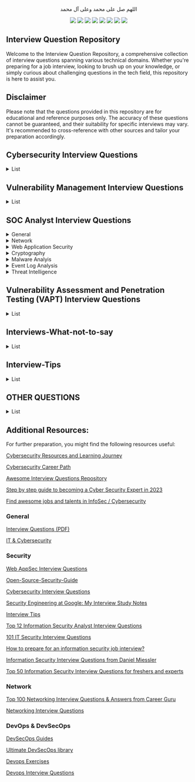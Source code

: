 <p align="center">اللهم صل على محمد وعلى آل محمد</p>
<div id="header" align="center">

<img src="https://cdn.rawgit.com/sindresorhus/awesome/d7305f38d29fed78fa85652e3a63e154dd8e8829/media/badge.svg">
<img src="https://img.shields.io/github/stars/mrm8brh/Interview-Questions?style=social">
<img src="https://img.shields.io/github/forks/mrm8brh/Interview-Questions?style=social">
<img src="https://img.shields.io/github/repo-size/mrm8brh/Interview-Questions?style=social">
<img src="https://img.shields.io/github/license/mrm8brh/Interview-Questions?style=social">
<img src="https://img.shields.io/github/issues/mrm8brh/Interview-Questions?style=social">
<img src="https://img.shields.io/github/watchers/mrm8brh/Interview-Questions?style=social">
<a href="https://github.com/TheBSD/StandWithPalestine/blob/main/docs/README.md">
   <img src="https://raw.githubusercontent.com/TheBSD/StandWithPalestine/main/badges/StandWithPalestine.svg">
</a> 
  
</div>

## Interview Question Repository

Welcome to the Interview Question Repository, a comprehensive collection of interview questions spanning various technical domains. Whether you're preparing for a job interview, looking to brush up on your knowledge, or simply curious about challenging questions in the tech field, this repository is here to assist you.

## Disclaimer

Please note that the questions provided in this repository are for educational and reference purposes only. The accuracy of these questions cannot be guaranteed, and their suitability for specific interviews may vary. It's recommended to cross-reference with other sources and tailor your preparation accordingly.


## Cybersecurity Interview Questions
<details>
<summary>List</summary>
 
1. Differentiate between Routers and Switches, highlighting their respective functionalities and use cases in a network environment.

2. Can you explain what a VLAN is and why it is used in network environments? Additionally, could you describe some common benefits and potential security considerations associated with implementing VLANs?

3. What is the distinction between a Layer 2 and a Layer 3 switch? How does a Layer 3 switch differ from a traditional router in terms of functionality and use cases within a network? Could you provide an example scenario where a Layer 3 switch would be the preferred choice over a router?

4. Compare Switches and Hubs, outlining the distinctions in terms of collision domains, unicast, multicast, broadcast, half-duplex, and full-duplex communication.

5. Explain the significance of various protocols and ports such as ARP, ICMP, DHCP, DNS, HTTP, HTTPS, RDP, SMTP, and LDAP in network communication.

6. Describe the fundamental components of Active Directory, including assets, forest structure, Group Policy Objects (GPO), and Organizational Units (OU).

7. Discuss the Border Gateway Protocol (BGP) and its role in routing protocols, particularly in large-scale networks and the internet.

8. Define the basic functionality of a Firewall and how it helps in safeguarding networks by controlling incoming and outgoing traffic.

9. Explore the OWASP TOP 10 vulnerabilities, such as SQL Injection, XSS, and Clickjacking, and their potential impact on web applications.

10. Elaborate on key web security mechanisms like Content Security Policy (CSP) and HTTP Strict Transport Security (HSTS), and their role in mitigating web-based attacks.

11. Differentiate between Symmetric Encryption (e.g., AES) and Asymmetric Encryption (e.g., RSA), and compare them to Hashing, Obfuscation, Encoding, and Steganography, discussing their unique applications.

12. Examine DDoS attacks, distinguishing between Volumetric Attacks and Application Layer Attacks, and explore strategies to mitigate these threats.

13. Outline the various phases of Penetration Testing, including Spoofing and Sniffing, and how they aid in identifying vulnerabilities within a system.

14. Describe the phases of Incident Response and their significance in efficiently handling cybersecurity incidents.

15. Analyze different social engineering techniques like Phishing, Spear Phishing, Smishing, and Vishing, discussing their methods of exploitation and prevention.

16. Evaluate the pros and cons of Open Source Solutions versus Commercial Solutions concerning their security capabilities.

17. Explain the importance of compliance standards like PCI DSS and ISO 27001 in ensuring a secure and compliant environment for handling sensitive data.

18. Discuss various file systems, such as NTFS, FAT, FAT32, and Ext4, and their respective features. Also, explain the process of mounting in file systems.

19. Explore aspects of Linux, including different distributions, permissions, processes, and packaging systems commonly used in Linux environments.

20. Outline troubleshooting techniques for resolving issues related to internet connectivity and Blue Screen errors. Also, discuss the role of Print Servers in network printing.

21. Compare the security aspects of Windows, Linux, and macOS operating systems, discussing their strengths and weaknesses.

22. Introduce the concepts of Threat Hunting and OSINT (Open-Source Intelligence), emphasizing their importance in proactively identifying and addressing potential threats.

23. Define and differentiate between vulnerability, risk, and threat, and how they contribute to the overall cybersecurity posture of an organization.

24. Provide an overview of MITRE ATT&CK and Cyber Kill Chain frameworks, illustrating how they are used to map and analyze cyber-attacks.

25. Explore Essential Cybersecurity Controls (ECC) and their significance in establishing a robust cybersecurity framework.

26. Explain the roles of Proxy and Reverse Proxy in enhancing security and privacy, particularly in web applications and networks.

27. Discuss the concept of Network Segmentation and its importance in preventing lateral movement and containing potential security breaches.

28. Introduce various security solutions such as
    - EDR (Endpoint Detection and Response)
    - XDR (Extended Detection and Response)
    - WAF (Web Application Firewall)
    - PAM (Privileged Access Management)
    - SIEM (Security Information and Event Management)
    - FIM (File Integrity Monitoring)
    - SOAR (Security Orchestration, Automation, and Response)
    - NDR (Network Detection and Response)
    - DLP (Data Loss Prevention)
    
  Highlight their respective roles in enhancing cybersecurity defenses.

30. What is the CIA triad, and how does it relate to information security?

31. Can you explain the concept of defense in depth in the context of cybersecurity?

32. What is the principle of least privilege, and how does it enhance system security?

33. Describe the concept of Virtual Private Network (VPN) and its significance in securing communications over the internet.

34. How does Multi-Factor Authentication (MFA) enhance user authentication and why is it considered a best practice for securing accounts and systems?

35. Explain the concept of a Public Key Infrastructure (PKI) and its role in enabling secure digital communication and authentication.

36. Describe the principles of secure coding practices and their importance in developing robust and resilient software applications.

37. Can you elaborate on the concept of "zero trust" architecture and its advantages in modern network security designs?

38. What are the essential components of a disaster recovery plan, and how does it differ from a business continuity plan in the context of cybersecurity?

39. Describe the significance of Secure Sockets Layer/Transport Layer Security (SSL/TLS) protocols in securing web communications and data integrity.

40. Can you explain the concept of a zero-day vulnerability and discuss strategies for addressing these types of threats proactively?

41. What are the best practices for securing sensitive data stored in databases and how can encryption play a crucial role in this context?

42. Can you explain the role of a mail gateway in an organization's cybersecurity strategy and how SPF (Sender Policy Framework) and DKIM (DomainKeys Identified Mail) technologies contribute to enhancing email security? Could you provide an example of a real-world scenario where the correct implementation of SPF and DKIM could have prevented a potential email-based security breach?
</details>

## Vulnerability Management Interview Questions
<details>
<summary>List</summary>
 
1. What are the scanning strategies for DMZ environment ?

2. How privilege escalation happens ?

3. Any vulnerability from past which grabbed your attention ?

4. What will you do if you find ports 21, 22, 80 and 443 open during a blackbox test on a

particular IP ?

5. Between infrastructure and web application security, which is your strong domain ?

6. Why did Spring4Shell did not gain as much popularity as Log4j ?

7. If you remove the vulnerable JNDI classpaths from the Log4j library, will it be an acceptable

solution ?

8. Recent vulnerability in Microsoft Office ?

9. Why later versions of TLS are better than previous versions ?

10. Tell some KPIs related to VM ?

11. In "MAP" report, what are A, S, L and N ?

12. What are the steps to deploy a scanner appliance and where you will deploy scanner

appliance in a data centre ?

13. After authenticated scan is completed, how will you get to know whether it has picked up

correct authentication record or not ?

14. Types of scan performed in your current organisation ?

15. Highest level of access role in Qualys VM ?

16. How to configure cloud agents ?

17. How to configure PC scans ?

18. What are the differences between agent and scanner based scan ?

19. What are the causes for authentication failures ?

20. Which type of tool are you using to safeguard authentication records ?

21. Inbound and Outbound traffic for a scanner appliance ?

22. Types of URLs which Qualys uses ? Explain them.

23. Explain NTLM and Kerberos.

24. What is SMTP mail relay vulnerability ?

25. What is CORS ? How will you prevent it ?

26. How will you identify sources and sinks in DOM based XSS ?

27. What is residual risk ?

28. How does TLS handshake happens ?

29. What is SSRF attack ? How will you prevent it ?

30. What is CSRF attack ? How will you prevent it ?

31. What actions will you take once you receive notification about a zero day vulnerability ?

32. What is the TLS version used currently ?

33. Explain few infrastructure vulnerabilities.

34. Why do we run discovery scans ?

35. How do we prioritize vulnerabilities ?

36. What happens in backend once you hit the scan button ?

37. Explain CIA triad.

38. Explain CVSS scoring system.

39. What is NetBIOS ?

40. Explain few nmap commands with switches.41. How will you integrate Qualys with ServiceNow ?

42. Explain your roles and responsibilities in your current organization.

43. Explain XSS attack.

44. Explain SMB protocol.

45. How will data flow once you hit a URL in your browser ?

46. What are differences between Tenable.io and Tenable.sc ?

47. Which tool do you use for asset inventory ?

48. Explain the exception management process followed in your organization.

49. Which tool is better, Qualys or Tenable ?

50. Why is there a need to run dedicated policy compliance scan when vulnerability scan can

gather all the required data ?

51. Have you used Burp Collaborator ?

52. What are the differences between Encryption and Encoding ?

53. What are SOAP and REST APIs ?

54. Explain insecure deserialization vulnerability.

55. Explain how DNS works.

56. Explain how SMTP works.

57. What is the difference between bind shell and reverse shell ?

58. How will you verify if a firewall is present between the target and nmap ?

59. What are the tools present in Kali Linux for penetration testing ?

60. What are the configuration options available in Qualys's option profile ?
</details>


## SOC Analyst Interview Questions
<details>

<summary>General</summary>
 
1. What are TTPs?

2. Explain Dictionary attack.

3. Explain Rainbow attack.

4. What is Pass-the-hash attack?

5. What is port scanning?

6. What is Sniffing Attack?

7. Explain Phishing.

8. Explain Spear Phishing.

9. Explain Whaling.

10. Explain Vishing.

11. What is an exploit and payload?

12. What is Spoofing?

13. Explain DOS and DDOS attack.

14. Explain SYN flood attack.

15. Explain ARP poisoning.

16. Explain MITM attack.

17. Explain DNS Poisoning.

18. What is DNS Tunneling?

19. What is drive-by-download?

20. What is a malware?

21. Explain different Types of Malware.

22. Difference between Virus and Trojan and Worm?

23. What is file less malwares or file less attack?

24. What is OWASP?

25. Explain SQL Injection.

26. Explain Cross Site Scripting (XSS).

27. Explain Cross Site Request Forgery (CSRF).

28. Explain Broken Authentication.

29. Explain Broken Access Control.

30. How do you keep yourself updated with information security?

31. What are black hat, white hat and gray hat?

32. Do you know any programming language?

33. How can you define Blue Team and Red Team basically?

34. What is firewall?

35. Explain Security Misconfiguration

36. Explain vulnerability, risk and threat.

37. What is compliance?

38. What is MITRE ATT&CK?

39. Do you have any project that we can look at?

40. Explain 2FA.

41. Could you share some general endpoint security product names?

42. What are HIDS and NIDS?

43. What is CIA triad?

44. What is AAA?

45. What is Cyber Kill Chain?

46. What is SIEM?

47. What Is Indicator Of Compromise (IOCs)?

48. What is Indicators of Attack (IOAs)?

49. Explain True Positive and False Positive.
</details>

<details>
<summary>Network</summary>
 
1. What is OSI Model? Explain each layer.

2. What is three-way handshake?

3. What is TCP/IP Model? Explain the difference between OSI and TCP/IP model

4. What is ARP?

5. What is DHCP?

6. Could you share some general network security product names?

7. What is the key difference between IDS and IPS?

8. How can you protect yourself from Man-in-the-middle attacks?
</details>

<details>
<summary>Web Application Security</summary>
 
1. What are the HTTP response codes?

2. Explain OWASP Top 10.

3. What is SQL injection?

4. Explain SQL injection types.

5. How to prevent SQL injection vulnerability?

6. What is XSS and how XSS can be prevented?

7. Explain XSS types.

8. What is IDOR?

9. What is RFI?

10. What is LFI?

11. Explain the difference between LFI and RFI?

12. Explain CSRF.

13. What is WAF?
</details>


<details>
<summary>Cryptography</summary>
 
1. What are encoding, hashing, encryption?

2. What is the difference between hashing and encryption?

3. Explain salted hashes?

4. What are differences between SSL and TLS?
</details>

<details>
<summary>Malware Analyis</summary>
 
1. What is the name of the software that compiles of the written codes?

2. What is the name of the software that translates machine codes into assembly language?

3. What is the difference between static and dynamic malware analysis?

4. How does malware achieve persistence on Windows?
</details>

<details>
<summary>Event Log Analysis</summary>
 
1. Which event logs are available default on Windows?

2. With which security Event ID can the Successfully RDP connection be detected?

3. With which event id can failed logons be detected?

4. Which field of which event should I look at so that I can detect RDP logons?
</details>

<details>
<summary>Threat Intelligence</summary>
 
1. What is Cyber Threat Intelligence (CTI)?

2. What is TAXII in Cyber Threat Intelligence (CTI)?

3. Name some of the Threat Intelligence Platforms

4. What are the types of Threat Intelligence?
</details>

## Vulnerability Assessment and Penetration Testing (VAPT) Interview Questions
<details>
<summary>List</summary>
 
1. What is a specific definition of pentesting?

2. What is the primary purpose of pentesting?

3. What are the goals of conducting a pentesting exercise?

4. There is very often confusionbetween vulnerability testing and pentesting. What is the primary difference between the two?

5. What are the three types of pentesting methodologies?

6. What are the teams that can carry out a pentest?

7. What are some of the most common network security vulnerabilities that a pentester comes across?

8. What are the different pentesting techniques?

9. What network ports are commonly examined in a pentesting exercise, and what tool can be used for this?

10. What is a specific pentesting exercise that can be done with a Diffie-Hellman exchange?

11. After a pentest is conducted, what are some of the top network controls you would advise your client to implement?

12. Describe the theoretical constructs of a threat model that can be used in a pentesting exercise

13. You need to reset a password-protected BIOS configuration. Whatdo you do?

14. How would you login to Active Directory from a Linux or Mac box?

15. How would you judge ifa remote server is running IIS or Apache?

16. What is data protection in transit vs data protection at rest?

17. You see a user logging in as root to perform basic functions. Is this a problem?

18. How do you protect your home wireless access point?

19. What is an easy way toconfigure a network to allow only a single computer to login on a particular jack?

20. You are remoted in to a headless system in a remote area. You have no physical access to the hardware and you need to perform an OS installation. What do you do?

21. What is the difference between information protection and information assurance?

22. What is the difference between closed-source and open-source? Which is better?

23. What is your opinion on hacktivist groupssuch as Anonymous?

24. Why are internal threats oftentimes more successful than external threats?

25. What is residual risk?

26. Why is deleted data not truly gone when you delete it?

27. What is the chain of custody?

28. What is exfiltration?

29.  I’m the CEO of a Fortune 500 company. I make more in an afternoon than you make in a year. I don’t care about this stupid security stuff. It just costs time and money and slows everything down. Why should I care about this junk?

30.  What are the hacking stages? Explain each stage

31.  What is footprinting? What are the techniques used for footprinting?

32.  What are some of the standard tools used by ethical hackers?

33.  How canyou avoid or prevent ARP poisoning?

34.  Do you prefer Windows or Linux?

35.  What should be implemented on a login page?

36.  What is an ACL?

37.  Describe a proxy.

38.  What are MAC, DAC and RBAC?

39.  How can you ensure the privacy of a VPN connection?

40.  What is UTM?

41.  What is the difference between Diffie Hellman and RSA?

42.  What is Remote Desktop Protocol (RDP)?

43.  What are the several indicators of compromise(IOC) that organizations should monitor?

44.  What is the use of Patch Management?

45.  What do you understand by compliance in Cybersecurity?

</details>

## Interviews-What-not-to-say
<details>
<summary>List</summary>

Interviews are nothing if not opportunities to drive yourself crazy. 

Just remind yourself to look good, appear confident, say all the right things and don't say any of the wrong ones. 

It shouldn't be so hard to follow these guidelines except you'll be on the receiving end of an endless line of questions. Factor in your nerves and you'll be lucky to remember your own name.

Don't fret.

If you walk into the interview prepared, you can make sure you know what right things to say, and you can stop yourself from saying the following wrong things.

1. "I hated my last boss." Your last boss was a miserable person whose main concern was making your life miserable. Of course you don't have a lot of nice things to say; however, don't mistake honesty, which is admirable, for trash-talking, which is despicable.

"If you truly did hate your last boss, I would be prepared to articulate why your last organization and relationship was not right for you," says Greg Moran, director of industry sales and partnerships for Talent Technology Corp. "Then be prepared to explain what type of organization is right for you and what type of management style you best respond to."

Don't Miss

- [10 best excuses for coming to work late](https://edition.cnn.com/2008/LIVING/worklife/06/09/cb.late.excuses/index.html)
- [12 things to consider before taking your first job](https://edition.cnn.com/2008/LIVING/worklife/06/25/cb.first.job/index.html)
- [More CareerBuilder.com stories](http://edition.cnn.com/LIVING/careers/archive)

2. "I don't know anything about the company." Chances are the interviewer will ask what you know about the company. If you say you don't know anything about it, the interviewer will wonder why you're applying for the job and will probably conclude you're after money, not a career.

"With today's technology," Moran says, "there is no excuse for having no knowledge of a company except laziness and/or poor planning -- neither of which are attributes {of potential employees} sought by many organizations."

3. "No, I don't have any questions for you." Much like telling the interviewer that you don't know anything about the company, saying you don't have any questions to ask also signals a lack of interest. Perhaps the interviewer answered every question or concern you had about the position, but if you're interested in a future with this employer, you can probably think of a few things to ask.

"Research the company before you show up," Moran advises. "Understand the business strategy, goals and people. Having this type of knowledge will give you some questions to keep in your pocket if the conversation is not flowing naturally."

4. "I'm going to need to take these days off." "We all have lives and commitments and any employer that you would even consider working for understands this. If you progress to an offer stage, this is the time for a discussion regarding personal obligations," Moran suggests. "Just don't bring it up prior to the salary negotiation/offer stage."

Why? By mentioning the days you need off too early in the interview, you risk coming off presumptuous as if you know you'll get the job.

5. "How long until I get a promotion?" While you want to show that you're goal-oriented, be certain you don't come offas entitled or ready to leave behind a job you don't even have yet.

"There are many tactful ways to ask this question that will show an employer that you are ambitious and looking at the big picture," Moran offers. "For example, asking the interviewer to explain the typical career path for the position is fine."

Another option is to ask the interviewer why the position is open, Moran adds. You might find out it's due to a promotion and can use that information to learn more about career opportunities.

6. "Are you an active member in your church?" As you attempt to make small talk with an interviewer, don't cross the line into inappropriate chitchat. Avoid topics that are controversial or that veer too much from work.

"This sounds obvious but many times I have been interviewing candidates and been asked about my personal hobbies, family obligations, et cetera," Moran says. "Attempting to develop a rapport is essential but taking it too far can bring you into some uncomfortable territory."

7. "As Lady Macbeth so eloquently put it..." Scripted answers, although accurate, don't impress interviewers. Not only do they make you sound rehearsed and stiff, they also prevent you from engaging in a dialogue.

"This is a conversation between a couple humans that are trying to get a good understanding of one another. Act accordingly," Moran reminds.

8. "And another thing I hate..." Save your rants for your blog. When you're angry, you don't sway anybody's opinion about a topic, but you do make them like you less. For one thing, they might disagree with you. They also won't take kindly to your bad attitude.

"If you are bitter, keep it inside and show optimism. Start complaining and you will be rejected immediately," Moran warns. "Do you like working with a complainer? Neither will the interviewer."

</details>


## Interview-Tips
<details>
<summary>List</summary>

OVERVIEW:

Advance preparation for the interview is KEY to calming down the “jitters” before the actual interview. It is normal to be nervous for the interview but lack of preparation will only enhance that tense, uneasy feeling. Please review the below to insure you perform at your peak for each and every interview. Remember to NEVER take any interview for granted as it may result in a strong, future contact even if the job you are interviewing for is not the ideal fit.

1. Researching a company (and a specific business unit) is a critical first step in preparing for an interview. Review the web-site, perform an internet search using Google and review Bloomberg/Reuters for recent company news. It is vitally important to be able to respond confidently to the question: "Why would you want to work for our company and/or our business unit?”

2. Proper business attire is very important which include a dark grey or blue suit with solid white or light blue shirts/blouses. In a corporate environment, the following is usually frowned upon: long hair (on men), goatees (on men), ear rings (on men), nose rings, etc. Please be sure to use your judgment and always put your best foot forward. Additionally, remember to bring an extra copy of your resume including 2-3 professional references from a direct supervisor/manager and an attaché or briefcase to carry your professional belongings.

3. Arrive to the interview 10-15 minutes early - NEVER be late for an interview. Be sure to have all interview contact information readily accessible in the event there is a mix-up or you’re running late. In circumstances beyond your control, first call the interviewer directly to advise that you are running late; and then, secondly, call your Recruiter to give us an opportunity to call the employer, as well.

4. Upon initial greetings, always give a firm handshake, warm smile and direct eye contact. Please try to avoid excessive hand movements, poor eye contact and slouching in your seat. Integrate your personality and don’t be afraid to smile sinceyou will most likely be working with this person in close proximity. Both your skill sets and personality fit can be equally important to the interviewer.

5. Selling your skills is as important as listening to what the interviewer is looking for in his/her ideal candidate. Be prepared to sell your SRA (skills, responsibilities and 3-5 accomplishments) but it is critical you know which of those SRAs are requirements of the role. It is recommended that you ask questions that serve more as “information gathering” rather than “preferential”: i.e. “How much of the role involves accounting work versus the analytical component” (information gathering) rather than “I’d love to get more involved with the analysis” (preferential question). 

Avoid over talking and instead focus on concise, clear, direct answers to the Interviewers’ questions. Also, remember NOT to over-talk the interviewer and wait until the appropriate time to respond to all questions/inquiries. Always make sure to answer questions honestly and never put information on your resume that you can’t back up on the interview. First impressions are critical and you don’t want to create any false perceptions of your capabilities.


INTERVIEW QUESTIONS “You May Be Asked”:

-Please give us examples of how you handled an adverse situation (i.e. tough client) or a stressful deadline?

- What attributes or skills separates you from other professionals in your field?

- List 3 of your biggest accomplishments and 1-2 weaknesses (or areas requiring improvement). Be careful with the “weakness’ question; ask your recruiter how to handle.

- Why are you looking to leave your current position and what are you looking for in your next role?

- What do you know about our company and why are you interested in this position?

- What have you liked and disliked about your current & previous positions? (Remember to stay positive; negative comments about former employers are frowned upon)

- What are your short-term and long-term career goals?

- Do you have any supervisory experience? If so, is that a requirement of your next position?

- Tell me the biggest challenge in yourcareer to date.

- Is there a particular industry or company size preference you have? For example, small versus large firm and tell me the advantages of each.

- Please explain your job moves and if applicable, why you were laid off or stayed less than a year in any position?

- How long have you been looking for a new job? If applicable, why do you feel it is taking so long for you to find the right position?

- How best would your supervisor/manager and staff (if applicable) describe you as a professional?

- What are you looking for in your base salary and/or total compensation? How did you arrive at these numbers? (Best answer: “My main focus is finding the right opportunity and a Fair Market Offer. I’d also prefer to have your recruiter negotiate on my behalf and leave you with the fact that I’m extremely interested & excited about this position and your company.”)

- Do you have any questions about the position or the company that I can answer for you? (Note, it is critical that you have relevant questions for the interviewer – see “next section.”)


INTERVIEW QUESTIONS “You Should Ask”

- I have a solid overview of the position; can you tell me more about the specific skills and responsibilities that are keys to my success in this role?

- How would you describe your ideal candidate?

- How would you describe a typical day for this role? What are some of the daily, weekly & month-end deadlines that I need to be aware of?

- Which groups will I be interfacing with and have exposure to on a regular basis?

- What has been the short and long-term career path for others that have been in this or similar positions within your company?

- Can you tell me more about your background and other members of the group?

- What do you like most about your current role?

- Is there anything else in my background that I can expand upon?

- IMPORTANT: Do not ask any questions regarding Compensation, Hours or Benefits.


INTERVIEW “STUFF TO ALWAYS AVOID”:

- NO backup copies of your resume; remember to always bring multiple copies

- Poor attention detail including an incomplete, inaccurate or sloppy application

- Arriving to an interview late and without a preemptive call to notify interviewer

- Unprofessional attire including jeans or casual clothes

- Poor eye contact & a weak, limp handshake

- Discussing compensation, hours & benefits INSTEAD of focusing on the opportunity

- Negative portrayal of past employers and/or job responsibilities

- Over-confident or lacking confidence – both can “hurt” your chances

- Indirect/vague answers to questions as opposed to direct/concise answers

- Lack of short term and long term career goals that are in sync with the responsibilities of the position

- Lacking any relevant questions for the interviewer; this is often interpreted as a lack of interest or motivation in the role

- Overanxious to bypass current role for future opportunities…”not willing to pay your dues”

- Too lackadaisical; interviewing only to get a better sense of market value OR to draw better compensation from current employer in the form of a “counter-offer”

- Obvious lack of interest or enthusiasm in the company or the role

- Unable to take criticism or responding harshly to aggressive questioning from the interviewer i.e. low GPAs or a lot of job moves should be accompanied by a concise, non-evasive explanations

- Inability to handle pressure; appearing too nervous during the interview. Remember, some nervousness is healthy BUT don’t allow it to prevent you from performing at a high level during the meeting

</details>

## OTHER QUESTIONS 
<details>
<summary>List</summary>
   
1. What would you consider to be the most important aspects of this job?
   
2. What are the skills and attributes you value most for someone being hired for this position?

3. Could you describe a typical day or week in this position? The typical client or customer I would be dealing with? The expectations To determine how and when you will evaluated, Payne recommend advises asking:

5. What are the performance expectations of this position over the first 12 months?

7. What types of skills do you NOT already have onboard that you're looking to fill with a new hire? The department asking about your department's workers and role in the company can help you understand more about the company's culture and hierarchy.

9. What is the overall structure of the company and how does your department fit the structure? 

</details>
   
## Additional Resources:

For further preparation, you might find the following resources useful:

[Cybersecurity Resources and Learning Journey](https://github.com/MrM8BRH/CRLJ)

[Cybersecurity Career Path](https://github.com/rezaduty/cybersecurity-career-path)

[Awesome Interview Questions Repository](https://github.com/DopplerHQ/awesome-interview-questions)

[Step by step guide to becoming a Cyber Security Expert in 2023](https://roadmap.sh/cyber-security)

[Find awesome jobs and talents in InfoSec / Cybersecurity](https://infosec-jobs.com/)

### General
[Interview Questions (PDF)](https://mega.nz/folder/gngExCLI#v6ZYW_7LWLrRntZLhLfUhg)

[IT & Cybersecurity](https://start.me/p/KMqznE/it-cyber-security)

### Security
[Web AppSec Interview Questions](https://tib3rius.com/interview-questions)

[Open-Source-Security-Guide](https://github.com/mikeroyal/Open-Source-Security-Guide)

[Cybersecurity Interview Questions](https://github.com/nixonion/Cybersecurity-Interview-Questions)

[Security Engineering at Google: My Interview Study Notes](https://github.com/gracenolan/Notes)

[Interview Tips](https://github.com/jigerjain/Interview_Tips)

[Top 12 Information Security Analyst Interview Questions](https://career.guru99.com/top-12-security-information-analyst-interview-questions/)

[101 IT Security Interview Questions](https://careers.simplicable.com/careers/new/101-IT-security-interview-questions)

[How to prepare for an information security job interview?](https://www.techtarget.com/searchsecurity/tips)

[Information Security Interview Questions from Daniel Miessler](https://danielmiessler.com/p/infosec-interview-questions/)

[Top 50 Information Security Interview Questions for freshers and experts](https://resources.infosecinstitute.com/topics/professional-development/top-50-information-security-interview-questions/)

### Network
[Top 100 Networking Interview Questions & Answers from Career Guru](https://www.guru99.com/networking-interview-questions.html)

[Networking Interview Questions](https://www.interviewbit.com/networking-interview-questions/)

### DevOps & DevSecOps
[DevSecOps Guides](https://devsecopsguides.com/)

[Ultimate DevSecOps library](https://github.com/sottlmarek/DevSecOps)

[Devops Exercises](https://github.com/bregman-arie/devops-exercises)

[Devops Interview Questions](https://github.com/Devinterview-io/devops-interview-questions)
